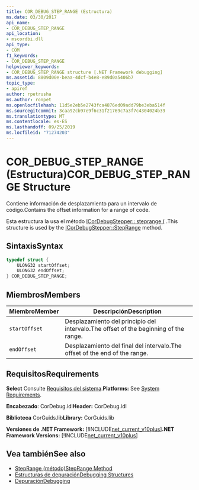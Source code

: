 ```yaml
---
title: COR_DEBUG_STEP_RANGE (Estructura)
ms.date: 03/30/2017
api_name:
- COR_DEBUG_STEP_RANGE
api_location:
- mscordbi.dll
api_type:
- COM
f1_keywords:
- COR_DEBUG_STEP_RANGE
helpviewer_keywords:
- COR_DEBUG_STEP_RANGE structure [.NET Framework debugging]
ms.assetid: 8809d00e-beaa-4dcf-b4e8-e89d0a5406b7
topic_type:
- apiref
author: rpetrusha
ms.author: ronpet
ms.openlocfilehash: 11d5e2eb5e2743fca4876ed09add79be3eba514f
ms.sourcegitcommit: 3caa92cb97e9f6c31f21769c7a3f7c4304024b39
ms.translationtype: MT
ms.contentlocale: es-ES
ms.lasthandoff: 09/25/2019
ms.locfileid: "71274203"
---
```

# <a name="cor_debug_step_range-structure"></a><span data-ttu-id="bd33b-102">COR_DEBUG_STEP_RANGE (Estructura)</span><span class="sxs-lookup"><span data-stu-id="bd33b-102">COR_DEBUG_STEP_RANGE Structure</span></span>
<span data-ttu-id="bd33b-103">Contiene información de desplazamiento para un intervalo de código.</span><span class="sxs-lookup"><span data-stu-id="bd33b-103">Contains the offset information for a range of code.</span></span>  
  
 <span data-ttu-id="bd33b-104">Esta estructura la usa el método [ICorDebugStepper:: steprange (](icordebugstepper-steprange-method.md) .</span><span class="sxs-lookup"><span data-stu-id="bd33b-104">This structure is used by the [ICorDebugStepper::StepRange](icordebugstepper-steprange-method.md) method.</span></span>  
  
## <a name="syntax"></a><span data-ttu-id="bd33b-105">Sintaxis</span><span class="sxs-lookup"><span data-stu-id="bd33b-105">Syntax</span></span>  
  
```cpp  
typedef struct {  
    ULONG32 startOffset;  
    ULONG32 endOffset;  
} COR_DEBUG_STEP_RANGE;  
```  
  
## <a name="members"></a><span data-ttu-id="bd33b-106">Miembros</span><span class="sxs-lookup"><span data-stu-id="bd33b-106">Members</span></span>  
  
|<span data-ttu-id="bd33b-107">Miembro</span><span class="sxs-lookup"><span data-stu-id="bd33b-107">Member</span></span>|<span data-ttu-id="bd33b-108">Descripción</span><span class="sxs-lookup"><span data-stu-id="bd33b-108">Description</span></span>|  
|------------|-----------------|  
|`startOffset`|<span data-ttu-id="bd33b-109">Desplazamiento del principio del intervalo.</span><span class="sxs-lookup"><span data-stu-id="bd33b-109">The offset of the beginning of the range.</span></span>|  
|`endOffset`|<span data-ttu-id="bd33b-110">Desplazamiento del final del intervalo.</span><span class="sxs-lookup"><span data-stu-id="bd33b-110">The offset of the end of the range.</span></span>|  
  
## <a name="requirements"></a><span data-ttu-id="bd33b-111">Requisitos</span><span class="sxs-lookup"><span data-stu-id="bd33b-111">Requirements</span></span>  
 <span data-ttu-id="bd33b-112">**Select** Consulte [Requisitos del sistema](../../get-started/system-requirements.md).</span><span class="sxs-lookup"><span data-stu-id="bd33b-112">**Platforms:** See [System Requirements](../../get-started/system-requirements.md).</span></span>  
  
 <span data-ttu-id="bd33b-113">**Encabezado**: CorDebug.idl</span><span class="sxs-lookup"><span data-stu-id="bd33b-113">**Header:** CorDebug.idl</span></span>  
  
 <span data-ttu-id="bd33b-114">**Biblioteca** CorGuids.lib</span><span class="sxs-lookup"><span data-stu-id="bd33b-114">**Library:** CorGuids.lib</span></span>  
  
 <span data-ttu-id="bd33b-115">**Versiones de .NET Framework:** [!INCLUDE[net_current_v10plus](../../../../includes/net-current-v10plus-md.md)]</span><span class="sxs-lookup"><span data-stu-id="bd33b-115">**.NET Framework Versions:** [!INCLUDE[net_current_v10plus](../../../../includes/net-current-v10plus-md.md)]</span></span>  
  
## <a name="see-also"></a><span data-ttu-id="bd33b-116">Vea también</span><span class="sxs-lookup"><span data-stu-id="bd33b-116">See also</span></span>

- [<span data-ttu-id="bd33b-117">StepRange (método)</span><span class="sxs-lookup"><span data-stu-id="bd33b-117">StepRange Method</span></span>](icordebugstepper-steprange-method.md)
- [<span data-ttu-id="bd33b-118">Estructuras de depuración</span><span class="sxs-lookup"><span data-stu-id="bd33b-118">Debugging Structures</span></span>](debugging-structures.md)
- [<span data-ttu-id="bd33b-119">Depuración</span><span class="sxs-lookup"><span data-stu-id="bd33b-119">Debugging</span></span>](index.md)
